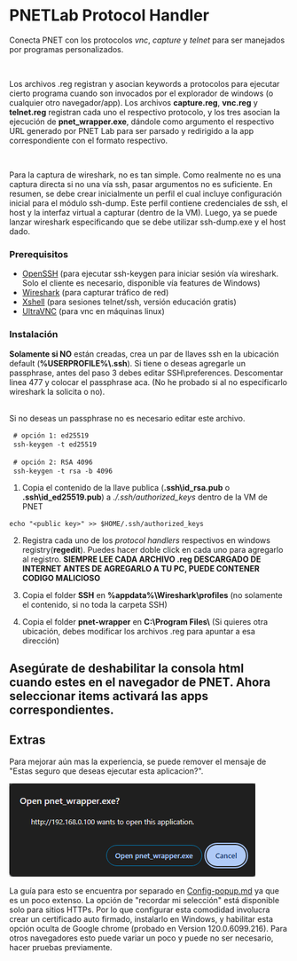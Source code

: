 
# PNETLab Protocol Handler
Conecta PNET con los protocolos _vnc_, _capture_ y _telnet_ para ser manejados por programas personalizados.

<br>

Los archivos .reg registran y asocian keywords a protocolos para ejecutar cierto programa cuando son invocados por el explorador de windows (o cualquier otro navegador/app). Los archivos **capture.reg**, **vnc.reg** y **telnet.reg** registran cada uno el respectivo protocolo, y los tres asocian la ejecución de **pnet_wrapper.exe**, dándole como argumento el respectivo URL generado por PNET Lab para ser parsado y redirigido a la app correspondiente con el formato respectivo.


<br>

Para la captura de wireshark, no es tan simple. Como realmente no es una captura directa si no una vía ssh, pasar argumentos no es suficiente. En resumen, se debe crear inicialmente un perfil el cual incluye configuración inicial para el módulo ssh-dump. Este perfil contiene credenciales de ssh, el host y la interfaz virtual a capturar (dentro de la VM). Luego, ya se puede lanzar wireshark especificando que se debe utilizar ssh-dump.exe y el host dado.


### Prerequisitos
- [OpenSSH](https://learn.microsoft.com/en-us/windows-server/administration/openssh/openssh_install_firstuse?tabs=gui#install-openssh-for-windows) (para ejecutar ssh-keygen para iniciar sesión vía wireshark. Solo el cliente es necesario, disponible vía features de Windows)
- [Wireshark](https://www.wireshark.org/download.html) (para capturar tráfico de red)
- [Xshell](https://www.netsarang.com/en/free-for-home-school/) (para sesiones telnet/ssh, versión educación gratis)
- [UltraVNC](https://uvnc.com/downloads/ultravnc.html) (para vnc en máquinas linux)


### Instalación

**Solamente si NO** están creadas, crea un par de llaves ssh en la ubicación default (**%USERPROFILE%\\.ssh**). Si tiene o deseas agregarle un passphrase, antes del paso 3 debes editar SSH\preferences. Descomentar linea 477 y colocar el passphrase aca. (No he probado si al no especificarlo wireshark la solicita o no). <br><br>

Si no deseas un passphrase no es necesario editar este archivo.

     # opción 1: ed25519
     ssh-keygen -t ed25519

     # opción 2: RSA 4096
     ssh-keygen -t rsa -b 4096
    
1. Copia el contenido de la llave publica (**.ssh\id_rsa.pub** o **.ssh\id_ed25519.pub**) a *./.ssh/authorized_keys* dentro de la VM de PNET

```
echo "<public key>" >> $HOME/.ssh/authorized_keys
```

2. Registra cada uno de los _protocol handlers_ respectivos en windows registry(**regedit**). Puedes hacer doble click en cada uno para agregarlo al registro.  **SIEMPRE LEE CADA ARCHIVO .reg DESCARGADO DE INTERNET ANTES DE AGREGARLO A TU PC, PUEDE CONTENER CODIGO MALICIOSO**  

3. Copia el folder **SSH** en **%appdata%\Wireshark\profiles** (no solamente el contenido, si no toda la carpeta SSH)
   
4. Copia el folder **pnet-wrapper** en **C:\\Program Files\\** (Si quieres otra ubicación, debes modificar los archivos .reg para apuntar a esa dirección)

## Asegúrate de deshabilitar la consola html cuando estes en el navegador de PNET. Ahora seleccionar items activará las apps correspondientes.


## Extras

Para mejorar aún mas la experiencia, se puede remover el mensaje de "Estas seguro que deseas ejecutar esta aplicacion?".

![readme_protocol-prompt](readme_img/readme_protocol-prompt.png)

La guía para esto se encuentra por separado en [Config-popup.md](Config-popup.md) ya que es un poco extenso. La opción de "recordar mi selección" está disponible solo para sitios HTTPs. Por lo que configurar esta comodidad involucra crear un certificado auto firmado, instalarlo en Windows, y habilitar esta opción oculta de Google chrome (probado en Version 120.0.6099.216). Para otros navegadores esto puede variar un poco y puede no ser necesario, hacer pruebas previamente.
